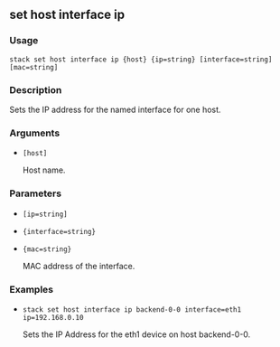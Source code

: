 ## set host interface ip

### Usage

`stack set host interface ip {host} {ip=string} [interface=string] [mac=string]`

### Description

Sets the IP address for the named interface for one host.

### Arguments

* `[host]`

   Host name.


### Parameters
* `[ip=string]`
* `{interface=string}`
* `{mac=string}`

   MAC address of the interface.

### Examples

* `stack set host interface ip backend-0-0 interface=eth1 ip=192.168.0.10`

   Sets the IP Address for the eth1 device on host backend-0-0.



